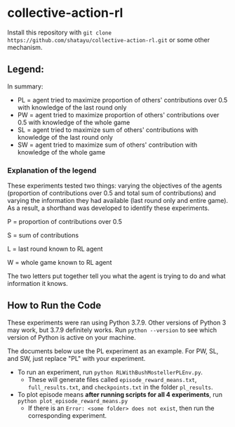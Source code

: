 # collective-action-rl

Install this repository with `git clone https://github.com/shatayu/collective-action-rl.git` or some other mechanism.

## Legend:

In summary:

* PL = agent tried to maximize proportion of others' contributions over 0.5 with knowledge of the last round only
* PW = agent tried to maximize proportion of others' contributions over 0.5 with knowledge of the whole game
* SL = agent tried to maximize sum of others' contributions with knowledge of the last round only
* SW = agent tried to maximize sum of others' contribution with knowledge of the whole game

### Explanation of the legend

These experiments tested two things: varying the objectives of the agents (proportion of contributions over 0.5 and total sum of contributions) and varying the information they had available (last round only and entire game). As a result, a shorthand was developed to identify these experiments.

P = proportion of contributions over 0.5

S = sum of contributions


L = last round known to RL agent

W = whole game known to RL agent

The two letters put together tell you what the agent is trying to do and what information it knows.

## How to Run the Code

These experiments were ran using Python 3.7.9. Other versions of Python 3 may work, but 3.7.9 definitely works. Run `python --version` to see which version of Python is active on your machine.

The documents below use the PL experiment as an example. For PW, SL, and SW, just replace "PL" with your experiment.

* To run an experiment, run `python RLWithBushMostellerPLEnv.py`.
    * These will generate files called `episode_reward_means.txt`, `full_results.txt`, and `checkpoints.txt` in the folder `pl_results`.
* To plot episode means **after running scripts for all 4 experiments**, run `python plot_episode_reward_means.py`
    * If there is an `Error: <some folder> does not exist`, then run the corresponding experiment.
